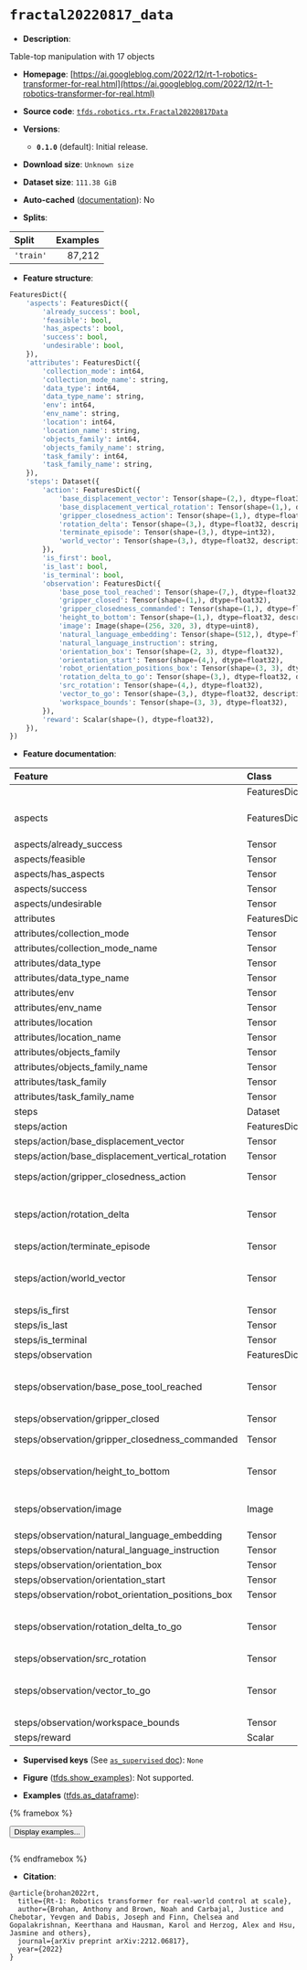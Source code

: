 <div itemscope itemtype="http://schema.org/Dataset">
  <div itemscope itemprop="includedInDataCatalog" itemtype="http://schema.org/DataCatalog">
    <meta itemprop="name" content="TensorFlow Datasets" />
  </div>
  <meta itemprop="name" content="fractal20220817_data" />
  <meta itemprop="description" content="Table-top manipulation with 17 objects&#10;&#10;To use this dataset:&#10;&#10;```python&#10;import tensorflow_datasets as tfds&#10;&#10;ds = tfds.load(&#x27;fractal20220817_data&#x27;, split=&#x27;train&#x27;)&#10;for ex in ds.take(4):&#10;  print(ex)&#10;```&#10;&#10;See [the guide](https://www.tensorflow.org/datasets/overview) for more&#10;informations on [tensorflow_datasets](https://www.tensorflow.org/datasets).&#10;&#10;" />
  <meta itemprop="url" content="https://www.tensorflow.org/datasets/catalog/fractal20220817_data" />
  <meta itemprop="sameAs" content="https://ai.googleblog.com/2022/12/rt-1-robotics-transformer-for-real.html" />
  <meta itemprop="citation" content="@article{brohan2022rt,&#10;  title={Rt-1: Robotics transformer for real-world control at scale},&#10;  author={Brohan, Anthony and Brown, Noah and Carbajal, Justice and Chebotar, Yevgen and Dabis, Joseph and Finn, Chelsea and Gopalakrishnan, Keerthana and Hausman, Karol and Herzog, Alex and Hsu, Jasmine and others},&#10;  journal={arXiv preprint arXiv:2212.06817},&#10;  year={2022}&#10;}" />
</div>

# `fractal20220817_data`


*   **Description**:

Table-top manipulation with 17 objects

*   **Homepage**:
    [https://ai.googleblog.com/2022/12/rt-1-robotics-transformer-for-real.html](https://ai.googleblog.com/2022/12/rt-1-robotics-transformer-for-real.html)

*   **Source code**:
    [`tfds.robotics.rtx.Fractal20220817Data`](https://github.com/tensorflow/datasets/tree/master/tensorflow_datasets/robotics/rtx/rtx.py)

*   **Versions**:

    *   **`0.1.0`** (default): Initial release.

*   **Download size**: `Unknown size`

*   **Dataset size**: `111.38 GiB`

*   **Auto-cached**
    ([documentation](https://www.tensorflow.org/datasets/performances#auto-caching)):
    No

*   **Splits**:

Split     | Examples
:-------- | -------:
`'train'` | 87,212

*   **Feature structure**:

```python
FeaturesDict({
    'aspects': FeaturesDict({
        'already_success': bool,
        'feasible': bool,
        'has_aspects': bool,
        'success': bool,
        'undesirable': bool,
    }),
    'attributes': FeaturesDict({
        'collection_mode': int64,
        'collection_mode_name': string,
        'data_type': int64,
        'data_type_name': string,
        'env': int64,
        'env_name': string,
        'location': int64,
        'location_name': string,
        'objects_family': int64,
        'objects_family_name': string,
        'task_family': int64,
        'task_family_name': string,
    }),
    'steps': Dataset({
        'action': FeaturesDict({
            'base_displacement_vector': Tensor(shape=(2,), dtype=float32),
            'base_displacement_vertical_rotation': Tensor(shape=(1,), dtype=float32),
            'gripper_closedness_action': Tensor(shape=(1,), dtype=float32, description=continuous gripper position),
            'rotation_delta': Tensor(shape=(3,), dtype=float32, description=rpy commanded orientation displacement, in base-relative frame),
            'terminate_episode': Tensor(shape=(3,), dtype=int32),
            'world_vector': Tensor(shape=(3,), dtype=float32, description=commanded end-effector displacement, in base-relative frame),
        }),
        'is_first': bool,
        'is_last': bool,
        'is_terminal': bool,
        'observation': FeaturesDict({
            'base_pose_tool_reached': Tensor(shape=(7,), dtype=float32, description=end-effector base-relative position+quaternion pose),
            'gripper_closed': Tensor(shape=(1,), dtype=float32),
            'gripper_closedness_commanded': Tensor(shape=(1,), dtype=float32, description=continuous gripper position),
            'height_to_bottom': Tensor(shape=(1,), dtype=float32, description=height of end-effector from ground),
            'image': Image(shape=(256, 320, 3), dtype=uint8),
            'natural_language_embedding': Tensor(shape=(512,), dtype=float32),
            'natural_language_instruction': string,
            'orientation_box': Tensor(shape=(2, 3), dtype=float32),
            'orientation_start': Tensor(shape=(4,), dtype=float32),
            'robot_orientation_positions_box': Tensor(shape=(3, 3), dtype=float32),
            'rotation_delta_to_go': Tensor(shape=(3,), dtype=float32, description=rotational displacement from current orientation to target),
            'src_rotation': Tensor(shape=(4,), dtype=float32),
            'vector_to_go': Tensor(shape=(3,), dtype=float32, description=displacement from current end-effector position to target),
            'workspace_bounds': Tensor(shape=(3, 3), dtype=float32),
        }),
        'reward': Scalar(shape=(), dtype=float32),
    }),
})
```

*   **Feature documentation**:

Feature                                           | Class        | Shape         | Dtype   | Description
:------------------------------------------------ | :----------- | :------------ | :------ | :----------
                                                  | FeaturesDict |               |         |
aspects                                           | FeaturesDict |               |         | Session Aspects for crowdcompute ratings
aspects/already_success                           | Tensor       |               | bool    |
aspects/feasible                                  | Tensor       |               | bool    |
aspects/has_aspects                               | Tensor       |               | bool    |
aspects/success                                   | Tensor       |               | bool    |
aspects/undesirable                               | Tensor       |               | bool    |
attributes                                        | FeaturesDict |               |         |
attributes/collection_mode                        | Tensor       |               | int64   |
attributes/collection_mode_name                   | Tensor       |               | string  |
attributes/data_type                              | Tensor       |               | int64   |
attributes/data_type_name                         | Tensor       |               | string  |
attributes/env                                    | Tensor       |               | int64   |
attributes/env_name                               | Tensor       |               | string  |
attributes/location                               | Tensor       |               | int64   |
attributes/location_name                          | Tensor       |               | string  |
attributes/objects_family                         | Tensor       |               | int64   |
attributes/objects_family_name                    | Tensor       |               | string  |
attributes/task_family                            | Tensor       |               | int64   |
attributes/task_family_name                       | Tensor       |               | string  |
steps                                             | Dataset      |               |         |
steps/action                                      | FeaturesDict |               |         |
steps/action/base_displacement_vector             | Tensor       | (2,)          | float32 |
steps/action/base_displacement_vertical_rotation  | Tensor       | (1,)          | float32 |
steps/action/gripper_closedness_action            | Tensor       | (1,)          | float32 | continuous gripper position
steps/action/rotation_delta                       | Tensor       | (3,)          | float32 | rpy commanded orientation displacement, in base-relative frame
steps/action/terminate_episode                    | Tensor       | (3,)          | int32   |
steps/action/world_vector                         | Tensor       | (3,)          | float32 | commanded end-effector displacement, in base-relative frame
steps/is_first                                    | Tensor       |               | bool    |
steps/is_last                                     | Tensor       |               | bool    |
steps/is_terminal                                 | Tensor       |               | bool    |
steps/observation                                 | FeaturesDict |               |         |
steps/observation/base_pose_tool_reached          | Tensor       | (7,)          | float32 | end-effector base-relative position+quaternion pose
steps/observation/gripper_closed                  | Tensor       | (1,)          | float32 |
steps/observation/gripper_closedness_commanded    | Tensor       | (1,)          | float32 | continuous gripper position
steps/observation/height_to_bottom                | Tensor       | (1,)          | float32 | height of end-effector from ground
steps/observation/image                           | Image        | (256, 320, 3) | uint8   |
steps/observation/natural_language_embedding      | Tensor       | (512,)        | float32 |
steps/observation/natural_language_instruction    | Tensor       |               | string  |
steps/observation/orientation_box                 | Tensor       | (2, 3)        | float32 |
steps/observation/orientation_start               | Tensor       | (4,)          | float32 |
steps/observation/robot_orientation_positions_box | Tensor       | (3, 3)        | float32 |
steps/observation/rotation_delta_to_go            | Tensor       | (3,)          | float32 | rotational displacement from current orientation to target
steps/observation/src_rotation                    | Tensor       | (4,)          | float32 |
steps/observation/vector_to_go                    | Tensor       | (3,)          | float32 | displacement from current end-effector position to target
steps/observation/workspace_bounds                | Tensor       | (3, 3)        | float32 |
steps/reward                                      | Scalar       |               | float32 |

*   **Supervised keys** (See
    [`as_supervised` doc](https://www.tensorflow.org/datasets/api_docs/python/tfds/load#args)):
    `None`

*   **Figure**
    ([tfds.show_examples](https://www.tensorflow.org/datasets/api_docs/python/tfds/visualization/show_examples)):
    Not supported.

*   **Examples**
    ([tfds.as_dataframe](https://www.tensorflow.org/datasets/api_docs/python/tfds/as_dataframe)):

<!-- mdformat off(HTML should not be auto-formatted) -->

{% framebox %}

<button id="displaydataframe">Display examples...</button>
<div id="dataframecontent" style="overflow-x:auto"></div>
<script>
const url = "https://storage.googleapis.com/tfds-data/visualization/dataframe/fractal20220817_data-0.1.0.html";
const dataButton = document.getElementById('displaydataframe');
dataButton.addEventListener('click', async () => {
  // Disable the button after clicking (dataframe loaded only once).
  dataButton.disabled = true;

  const contentPane = document.getElementById('dataframecontent');
  try {
    const response = await fetch(url);
    // Error response codes don't throw an error, so force an error to show
    // the error message.
    if (!response.ok) throw Error(response.statusText);

    const data = await response.text();
    contentPane.innerHTML = data;
  } catch (e) {
    contentPane.innerHTML =
        'Error loading examples. If the error persist, please open '
        + 'a new issue.';
  }
});
</script>

{% endframebox %}

<!-- mdformat on -->

*   **Citation**:

```
@article{brohan2022rt,
  title={Rt-1: Robotics transformer for real-world control at scale},
  author={Brohan, Anthony and Brown, Noah and Carbajal, Justice and Chebotar, Yevgen and Dabis, Joseph and Finn, Chelsea and Gopalakrishnan, Keerthana and Hausman, Karol and Herzog, Alex and Hsu, Jasmine and others},
  journal={arXiv preprint arXiv:2212.06817},
  year={2022}
}
```

